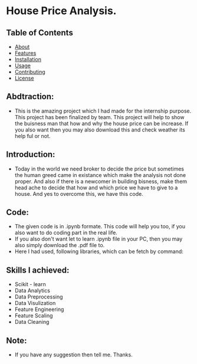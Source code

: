 # House Price Analysis.

## Table of Contents

- [About](#about)
- [Features](#features)
- [Installation](#installation)
- [Usage](#usage)
- [Contributing](#contributing)
- [License](#license)


## Abdtraction: 

- This is the amazing project which I had made for the internship purpose. This project has been finalized by team. This project will help to show the buisness man that how and why the house price can be increase. If you also want then you may also download this and check weather its help ful or not.

## Introduction:

- Today in the world we need broker to decide the price but sometimes the human greed came in existance which make the analysis not done proper. And also if there is a newcomer in building bisness, make them head ache to decide that how and which price we have to give to a house. And yes to overcome this, we have this code.

## Code: 

- The given code is in .ipynb formate. This code will help you too, if you also want to do coding part in the real life.
- If you also don't want let to learn .ipynb file in your PC, then you may also simply download the .pdf file to. 
-  Here I had used, following libraries, which can be fetch by command: 


## Skills I achieved: 

- Scikit - learn
- Data Analytics 
- Data Preprocessing
- Data Visulization
- Feature Engineering 
- Feature Scaling
- Data Cleaning

## Note: 
- If you have any suggestion then tell me. Thanks.

